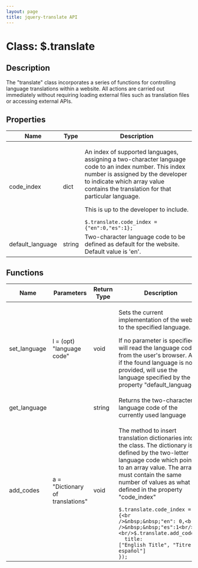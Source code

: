 ```yaml
---
layout: page
title: jquery-translate API
---
```


# Class: $.translate

## Description

The "translate" class incorporates a series of functions for controlling language translations within a website. All actions are carried out immediately without requiring loading external files such as translation files or accessing external APIs.

## Properties

Name | Type | Description
---- | ---- | ---
code_index | dict | <p>An index of supported languages, assigning a two-character language code to an index number. This index number is assigned by the developer to indicate which array value contains the translation for that particular language.</p><p>This is up to the developer to include.</p><code>$.translate.code_index = {"en":0,"es":1};</code>
default_language | string | Two-character language code to be defined as default for the website. Default value is 'en'.

## Functions

Name | Parameters | Return Type | Description
---- | ---- | ---- | ----
set_language | l = (opt) "language code" | void | <p>Sets the current implementation of the website to the specified language.</p><p>If no parameter is specified, will read the language code from the user's browser. And if the found language is not provided, will use the language specified by the property "default_language"</p>
get_language |  | string | Returns the two-character language code of the currently used language
add_codes | a = "Dictionary of translations" | void | <p>The method to insert translation dictionaries into the class. The dictionary is defined by the two-letter language code which points to an array value. The array must contain the same number of values as what is defined in the property "code_index"</p><code>$.translate.code_index = {<br />&nbsp;&nbsp;"en": 0,<br />&nbsp;&nbsp;"es":1<br/>}<br/>$.translate.add_codes({<br />&nbsp;&nbsp;title: ["English Title", "Titre espa&#241;ol"]<br/>});</code>

